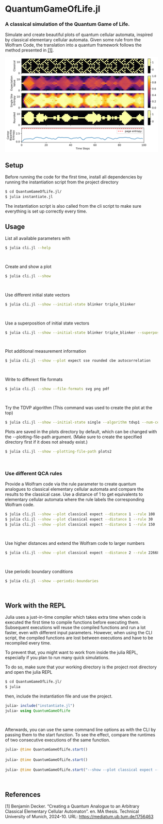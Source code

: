 # QuantumGameOfLife.jl

### A classical simulation of the Quantum Game of Life.

Simulate and create beautiful plots of quantum cellular automata, inspired by classical elementary cellular automata.
Given some rule from the Wolfram Code, the translation into a quantum framework follows the method presented in [[1]](#1).



![](plots/plot.svg)

## Setup
Before running the code for the first time, install all dependencies by running the instantiation script from the project directory

```bash
$ cd QuantumGameOfLife.jl/
$ julia instantiate.jl
```

The instantiation script is also called from the cli script to make sure everything is set up correctly every time.

## Usage
List all available parameters with
```bash
$ julia cli.jl --help
```
<br/>

Create and show a plot
```bash
$ julia cli.jl --show
```
<br/>

Use different initial state vectors
```bash
$ julia cli.jl --show --initial-state blinker triple_blinker
```
<br/>

Use a superposition of initial state vectors
```bash
$ julia cli.jl --show --initial-state blinker triple_blinker --superposition
```
<br/>

Plot additional measurement information
```bash
$ julia cli.jl --show --plot expect sse rounded cbe autocorrelation
```
<br/>

Write to different file formats
```bash
$ julia cli.jl --show --file-formats svg png pdf
```
<br/>

Try the TDVP algorithm (This command was used to create the plot at the top)
```bash
$ julia cli.jl --show --initial-state single --algorithm tdvp1 --num-cells 33 --max-bond-dim 5 --num-steps 250 --sweeps-per-time-step 10 --plot classical expect sse rounded autocorrelation --step-size 0.4 --file-formats svg
```

Plots are saved in the plots directory by default, which can be changed with the --plotting-file-path argument. (Make sure to create the specified directory first if it does not already exist.)
```bash
$ julia cli.jl --show --plotting-file-path plots2
```
<br/>

### Use different QCA rules
Provide a Wolfram code via the rule parameter to create quantum analogues to classical elementary cellular automata and compare the results to the classical case.
Use a distance of 1 to get equivalents to elementary cellular automata where the rule labels the corresponding Wolfram code.
```bash
$ julia cli.jl --show --plot classical expect --distance 1 --rule 108
$ julia cli.jl --show --plot classical expect --distance 1 --rule 30
$ julia cli.jl --show --plot classical expect --distance 1 --rule 150
```
<br/>

Use higher distances and extend the Wolfram code to larger numbers
```bash
$ julia cli.jl --show --plot classical expect --distance 2 --rule 2266898040
```
<br/>

Use periodic boundary conditions
```bash
$ julia cli.jl --show --periodic-boundaries
```
<br/>

## Work with the REPL
Julia uses a just-in-time compiler which takes extra time when code is executed the first time to compile functions before executing them. Subsequent executions will reuse the compiled functions and run a lot faster, even with different input parameters. However, when using the CLI script, the compiled functions are lost between executions and have to be recompiled every time.

To prevent that, you might want to work from inside the julia REPL, especially if you plan to run many quick simulations.

To do so, make sure that your working directory is the project root directory and open the julia REPL
```bash
$ cd QuantumGameOfLife.jl/
$ julia
```
then, include the instantiation file and use the project.
```julia
julia> include("instantiate.jl")
julia> using QuantumGameOfLife
```
<br/>

Afterwards, you can use the same command line options as with the CLI by passing them to the start function. To see the effect, compare the runtimes of two consecutive executions of the same function.
```julia
julia> @time QuantumGameOfLife.start()

julia> @time QuantumGameOfLife.start()

julia> @time QuantumGameOfLife.start("--show --plot classical expect --distance 1 --rule 150")
```

<br/>

## References
<a id="1">[1]</a> 
Benjamin Decker. “Creating a Quantum Analogue to an Arbitrary Classical Elementary Cellular Automaton”. en. MA thesis. Technical University of Munich, 2024-10. URL: https://mediatum.ub.tum.de/1756463
